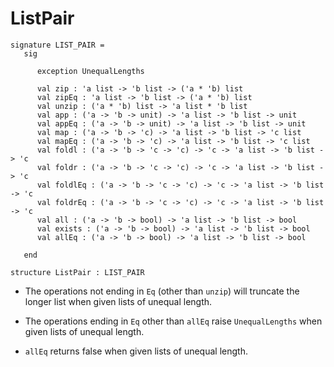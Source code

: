 # ListPair

    signature LIST_PAIR =
       sig
    
          exception UnequalLengths
    
          val zip : 'a list -> 'b list -> ('a * 'b) list
          val zipEq : 'a list -> 'b list -> ('a * 'b) list
          val unzip : ('a * 'b) list -> 'a list * 'b list
          val app : ('a -> 'b -> unit) -> 'a list -> 'b list -> unit
          val appEq : ('a -> 'b -> unit) -> 'a list -> 'b list -> unit
          val map : ('a -> 'b -> 'c) -> 'a list -> 'b list -> 'c list
          val mapEq : ('a -> 'b -> 'c) -> 'a list -> 'b list -> 'c list
          val foldl : ('a -> 'b -> 'c -> 'c) -> 'c -> 'a list -> 'b list -> 'c
          val foldr : ('a -> 'b -> 'c -> 'c) -> 'c -> 'a list -> 'b list -> 'c
          val foldlEq : ('a -> 'b -> 'c -> 'c) -> 'c -> 'a list -> 'b list -> 'c
          val foldrEq : ('a -> 'b -> 'c -> 'c) -> 'c -> 'a list -> 'b list -> 'c
          val all : ('a -> 'b -> bool) -> 'a list -> 'b list -> bool
          val exists : ('a -> 'b -> bool) -> 'a list -> 'b list -> bool
          val allEq : ('a -> 'b -> bool) -> 'a list -> 'b list -> bool
    
       end

    structure ListPair : LIST_PAIR

- The operations not ending in `Eq` (other than `unzip`) will truncate
  the longer list when given lists of unequal length.

- The operations ending in `Eq` other than `allEq` raise
  `UnequalLengths` when given lists of unequal length.

- `allEq` returns false when given lists of unequal length.
